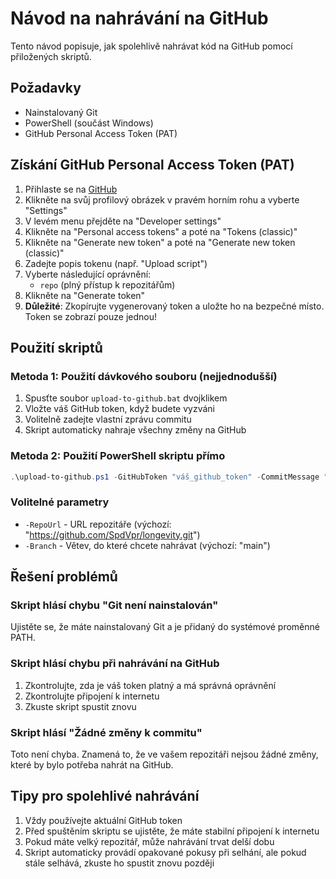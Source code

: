 # Návod na nahrávání na GitHub

Tento návod popisuje, jak spolehlivě nahrávat kód na GitHub pomocí přiložených skriptů.

## Požadavky

- Nainstalovaný Git
- PowerShell (součást Windows)
- GitHub Personal Access Token (PAT)

## Získání GitHub Personal Access Token (PAT)

1. Přihlaste se na [GitHub](https://github.com)
2. Klikněte na svůj profilový obrázek v pravém horním rohu a vyberte "Settings"
3. V levém menu přejděte na "Developer settings"
4. Klikněte na "Personal access tokens" a poté na "Tokens (classic)"
5. Klikněte na "Generate new token" a poté na "Generate new token (classic)"
6. Zadejte popis tokenu (např. "Upload script")
7. Vyberte následující oprávnění:
   - `repo` (plný přístup k repozitářům)
8. Klikněte na "Generate token"
9. **Důležité**: Zkopírujte vygenerovaný token a uložte ho na bezpečné místo. Token se zobrazí pouze jednou!

## Použití skriptů

### Metoda 1: Použití dávkového souboru (nejjednodušší)

1. Spusťte soubor `upload-to-github.bat` dvojklikem
2. Vložte váš GitHub token, když budete vyzváni
3. Volitelně zadejte vlastní zprávu commitu
4. Skript automaticky nahraje všechny změny na GitHub

### Metoda 2: Použití PowerShell skriptu přímo

```powershell
.\upload-to-github.ps1 -GitHubToken "váš_github_token" -CommitMessage "vaše zpráva commitu"
```

### Volitelné parametry

- `-RepoUrl` - URL repozitáře (výchozí: "https://github.com/SpdVpr/longevity.git")
- `-Branch` - Větev, do které chcete nahrávat (výchozí: "main")

## Řešení problémů

### Skript hlásí chybu "Git není nainstalován"

Ujistěte se, že máte nainstalovaný Git a je přidaný do systémové proměnné PATH.

### Skript hlásí chybu při nahrávání na GitHub

1. Zkontrolujte, zda je váš token platný a má správná oprávnění
2. Zkontrolujte připojení k internetu
3. Zkuste skript spustit znovu

### Skript hlásí "Žádné změny k commitu"

Toto není chyba. Znamená to, že ve vašem repozitáři nejsou žádné změny, které by bylo potřeba nahrát na GitHub.

## Tipy pro spolehlivé nahrávání

1. Vždy používejte aktuální GitHub token
2. Před spuštěním skriptu se ujistěte, že máte stabilní připojení k internetu
3. Pokud máte velký repozitář, může nahrávání trvat delší dobu
4. Skript automaticky provádí opakované pokusy při selhání, ale pokud stále selhává, zkuste ho spustit znovu později
